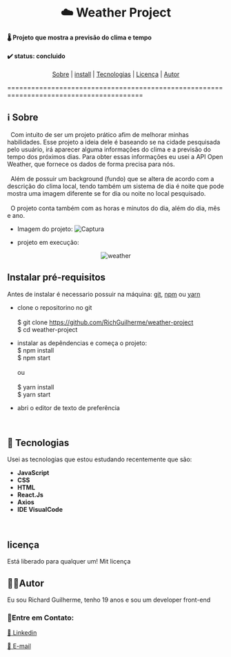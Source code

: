 <h1 align="center">
 ☁️ Weather Project
</h1>
<h4>🌡️ Projeto que mostra a previsão do clima e tempo </h4>
<h4> ✔️ status: concluido </h4>

<p align="center">
 <a href="#-Sobre">Sobre</a> |
 <a href="#-instalar pré-requisistos">install<a/> |
 <a href="#-tecnologias">Tecnologias</a> | 
 <a href="#licença">Licença</a> | 
 <a href="#autor">Autor</a> 
</p>
========================================================================================

## :information_source: Sobre
&nbsp; Com intuito de ser um projeto prático afim de melhorar minhas habilidades. Esse projeto a ideia dele é baseando se na cidade pesquisada pelo usuário, irá aparecer alguma informações do clima e a previsão do tempo dos próximos dias. Para obter essas informações eu usei a API Open Weather, que fornece os dados de forma precisa para nós.
<br></br>
&nbsp; Além de possuir um background (fundo) que se altera de acordo com a descrição do clima local, tendo também um sistema de dia é noite que pode mostra uma imagem diferente se for dia ou noite no local pesquisado.
<br></br>
&nbsp; O projeto conta também com as horas e minutos do dia, além do dia, mês e ano.

- Imagem do projeto:
![Captura](https://github.com/RichGuilherme/weather-project/blob/main/src/assets/readme/Captura%20de%20tela%20de%202023-02-26%2017-08-58.png)

- projeto em execução:
<p align="center">
  <img src="https://github.com/RichGuilherme/weather-project/blob/main/src/assets/readme/WhatsApp%20Video%202023-02-23%20at%2015.16.03.gif" alt="weather">
</p>


## Instalar pré-requisitos
Antes de instalar é necessario possuir na máquina: [git](https://git-scm.com), [npm]((https://docs.npmjs.com/cli/v6/commands/npm-install)) ou [yarn](https://classic.yarnpkg.com/lang/en/docs/install/#debian-stable) 

- clone o repositorino no git <br><br>
$ git clone https://github.com/RichGuilherme/weather-project <br>
$ cd weather-project

- instalar as depêndencias e começa o projeto:<br>
$ npm install <br>
$ npm start <br><br>
ou <br><br>
$ yarn install <br>
$ yarn start

- abri o editor de texto de preferência 

<br>

## 🚀 Tecnologias 
Usei as tecnologias que estou estudando recentemente que são:
- **JavaScript**
- **CSS**
- **HTML**
- **React.Js** 
- **Axios**
- **IDE VisualCode**

<br>
<h2> licença </h2> 
Está liberado para qualquer um! Mit licença

<br>

## 👨‍🎓Autor
Eu sou Richard Guilherme, tenho 19 anos e sou um developer front-end
### 👋Entre em Contato:

[:link: Linkedin](https://www.linkedin.com/in/richard-guilherme-396886228)

[:e-mail: E-mail](richard.guilhermeAS@hotmail.com )
